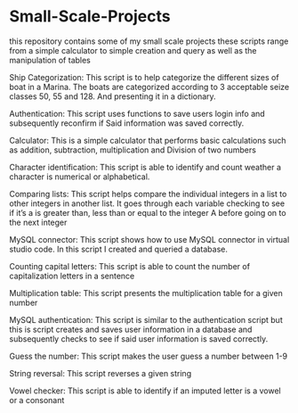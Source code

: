 # Small-Scale-Projects
this repository contains some of my small scale projects
these scripts range from a simple calculator to simple creation and query as well as the manipulation of tables

Ship Categorization:
This script is to help categorize the different sizes of boat in a Marina. The boats are categorized according to 3 acceptable seize classes 50, 55 and 128. And presenting it in a dictionary.

Authentication:
This script uses functions to save users login info and subsequently reconfirm if Said information was saved correctly.

Calculator:
This is a simple calculator that performs basic calculations such as addition, subtraction, multiplication and Division of two numbers

Character identification:
This script is able to identify and count weather a character is numerical or alphabetical.

Comparing lists:
This script helps compare the individual integers in a list to other integers in another list. It goes through each variable checking to see if it’s a is greater than, less than or equal to the integer A before going on to the next integer 

MySQL connector:
This script shows how to use MySQL connector in virtual studio code. In this script I created and queried a database.

Counting capital letters:
This script is able to count the number of capitalization letters in a sentence 

Multiplication table:
This script presents the multiplication table for a given number 

MySQL authentication:
This script is similar to the authentication script but this is script creates and saves user information in a database and subsequently checks to see if said user information is saved correctly.

Guess the number:
This script makes the user guess a number between 1-9 

String reversal:
This script reverses a given string 

Vowel checker:
This script is able to identify if an imputed letter is a vowel or a consonant
